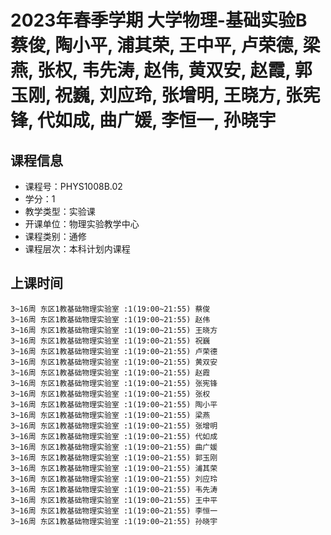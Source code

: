 # 2023年春季学期 大学物理-基础实验B 蔡俊, 陶小平, 浦其荣, 王中平, 卢荣德, 梁燕, 张权, 韦先涛, 赵伟, 黄双安, 赵霞, 郭玉刚, 祝巍, 刘应玲, 张增明, 王晓方, 张宪锋, 代如成, 曲广媛, 李恒一, 孙晓宇






## 课程信息

- 课程号：PHYS1008B.02
- 学分：1
- 教学类型：实验课
- 开课单位：物理实验教学中心
- 课程类别：通修
- 课程层次：本科计划内课程

## 上课时间

```
3~16周 东区1教基础物理实验室 :1(19:00~21:55) 蔡俊
3~16周 东区1教基础物理实验室 :1(19:00~21:55) 赵伟
3~16周 东区1教基础物理实验室 :1(19:00~21:55) 王晓方
3~16周 东区1教基础物理实验室 :1(19:00~21:55) 祝巍
3~16周 东区1教基础物理实验室 :1(19:00~21:55) 卢荣德
3~16周 东区1教基础物理实验室 :1(19:00~21:55) 黄双安
3~16周 东区1教基础物理实验室 :1(19:00~21:55) 赵霞
3~16周 东区1教基础物理实验室 :1(19:00~21:55) 张宪锋
3~16周 东区1教基础物理实验室 :1(19:00~21:55) 张权
3~16周 东区1教基础物理实验室 :1(19:00~21:55) 陶小平
3~16周 东区1教基础物理实验室 :1(19:00~21:55) 梁燕
3~16周 东区1教基础物理实验室 :1(19:00~21:55) 张增明
3~16周 东区1教基础物理实验室 :1(19:00~21:55) 代如成
3~16周 东区1教基础物理实验室 :1(19:00~21:55) 曲广媛
3~16周 东区1教基础物理实验室 :1(19:00~21:55) 郭玉刚
3~16周 东区1教基础物理实验室 :1(19:00~21:55) 浦其荣
3~16周 东区1教基础物理实验室 :1(19:00~21:55) 刘应玲
3~16周 东区1教基础物理实验室 :1(19:00~21:55) 韦先涛
3~16周 东区1教基础物理实验室 :1(19:00~21:55) 王中平
3~16周 东区1教基础物理实验室 :1(19:00~21:55) 李恒一
3~16周 东区1教基础物理实验室 :1(19:00~21:55) 孙晓宇
```

